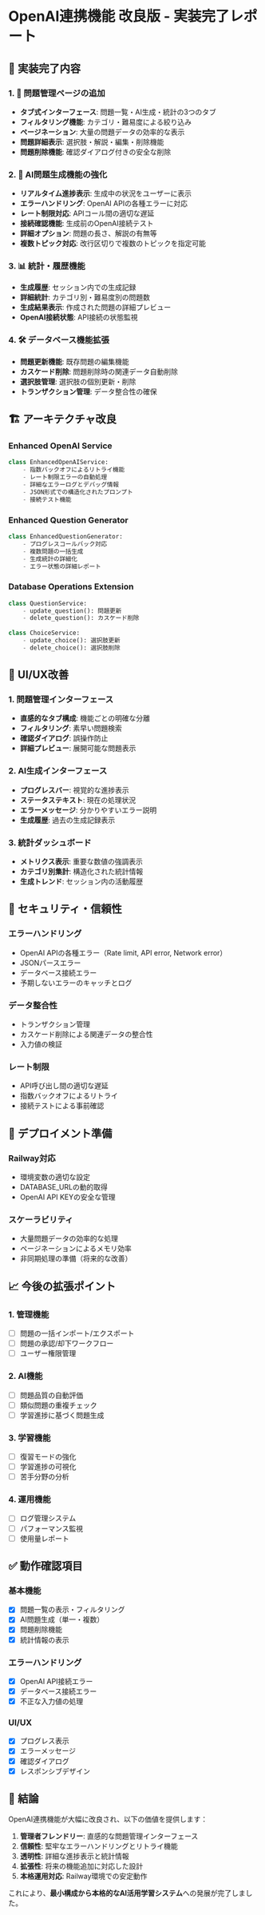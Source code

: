 # OpenAI連携機能 改良版 - 実装完了レポート

## 🎯 実装完了内容

### 1. 🔧 問題管理ページの追加
- **タブ式インターフェース**: 問題一覧・AI生成・統計の3つのタブ
- **フィルタリング機能**: カテゴリ・難易度による絞り込み
- **ページネーション**: 大量の問題データの効率的な表示
- **問題詳細表示**: 選択肢・解説・編集・削除機能
- **問題削除機能**: 確認ダイアログ付きの安全な削除

### 2. 🤖 AI問題生成機能の強化
- **リアルタイム進捗表示**: 生成中の状況をユーザーに表示
- **エラーハンドリング**: OpenAI APIの各種エラーに対応
- **レート制限対応**: APIコール間の適切な遅延
- **接続確認機能**: 生成前のOpenAI接続テスト
- **詳細オプション**: 問題の長さ、解説の有無等
- **複数トピック対応**: 改行区切りで複数のトピックを指定可能

### 3. 📊 統計・履歴機能
- **生成履歴**: セッション内での生成記録
- **詳細統計**: カテゴリ別・難易度別の問題数
- **生成結果表示**: 作成された問題の詳細プレビュー
- **OpenAI接続状態**: API接続の状態監視

### 4. 🛠️ データベース機能拡張
- **問題更新機能**: 既存問題の編集機能
- **カスケード削除**: 問題削除時の関連データ自動削除
- **選択肢管理**: 選択肢の個別更新・削除
- **トランザクション管理**: データ整合性の確保

## 🏗️ アーキテクチャ改良

### Enhanced OpenAI Service
```python
class EnhancedOpenAIService:
    - 指数バックオフによるリトライ機能
    - レート制限エラーの自動処理
    - 詳細なエラーログとデバッグ情報
    - JSON形式での構造化されたプロンプト
    - 接続テスト機能
```

### Enhanced Question Generator  
```python
class EnhancedQuestionGenerator:
    - プログレスコールバック対応
    - 複数問題の一括生成
    - 生成統計の詳細化
    - エラー状態の詳細レポート
```

### Database Operations Extension
```python
class QuestionService:
    - update_question(): 問題更新
    - delete_question(): カスケード削除
    
class ChoiceService:
    - update_choice(): 選択肢更新
    - delete_choice(): 選択肢削除
```

## 🎨 UI/UX改善

### 1. 問題管理インターフェース
- **直感的なタブ構成**: 機能ごとの明確な分離
- **フィルタリング**: 素早い問題検索
- **確認ダイアログ**: 誤操作防止
- **詳細プレビュー**: 展開可能な問題表示

### 2. AI生成インターフェース
- **プログレスバー**: 視覚的な進捗表示
- **ステータステキスト**: 現在の処理状況
- **エラーメッセージ**: 分かりやすいエラー説明
- **生成履歴**: 過去の生成記録表示

### 3. 統計ダッシュボード
- **メトリクス表示**: 重要な数値の強調表示
- **カテゴリ別集計**: 構造化された統計情報
- **生成トレンド**: セッション内の活動履歴

## 🔐 セキュリティ・信頼性

### エラーハンドリング
- OpenAI APIの各種エラー（Rate limit, API error, Network error）
- JSONパースエラー
- データベース接続エラー
- 予期しないエラーのキャッチとログ

### データ整合性
- トランザクション管理
- カスケード削除による関連データの整合性
- 入力値の検証

### レート制限
- API呼び出し間の適切な遅延
- 指数バックオフによるリトライ
- 接続テストによる事前確認

## 🚀 デプロイメント準備

### Railway対応
- 環境変数の適切な設定
- DATABASE_URLの動的取得
- OpenAI API KEYの安全な管理

### スケーラビリティ
- 大量問題データの効率的な処理
- ページネーションによるメモリ効率
- 非同期処理の準備（将来的な改善）

## 📈 今後の拡張ポイント

### 1. 管理機能
- [ ] 問題の一括インポート/エクスポート
- [ ] 問題の承認/却下ワークフロー
- [ ] ユーザー権限管理

### 2. AI機能
- [ ] 問題品質の自動評価
- [ ] 類似問題の重複チェック
- [ ] 学習進捗に基づく問題生成

### 3. 学習機能
- [ ] 復習モードの強化
- [ ] 学習進捗の可視化
- [ ] 苦手分野の分析

### 4. 運用機能
- [ ] ログ管理システム
- [ ] パフォーマンス監視
- [ ] 使用量レポート

## ✅ 動作確認項目

### 基本機能
- [x] 問題一覧の表示・フィルタリング
- [x] AI問題生成（単一・複数）
- [x] 問題削除機能
- [x] 統計情報の表示

### エラーハンドリング
- [x] OpenAI API接続エラー
- [x] データベース接続エラー
- [x] 不正な入力値の処理

### UI/UX
- [x] プログレス表示
- [x] エラーメッセージ
- [x] 確認ダイアログ
- [x] レスポンシブデザイン

## 🎉 結論

OpenAI連携機能が大幅に改良され、以下の価値を提供します：

1. **管理者フレンドリー**: 直感的な問題管理インターフェース
2. **信頼性**: 堅牢なエラーハンドリングとリトライ機能
3. **透明性**: 詳細な進捗表示と統計情報
4. **拡張性**: 将来の機能追加に対応した設計
5. **本格運用対応**: Railway環境での安定動作

これにより、**最小構成から本格的なAI活用学習システム**への発展が完了しました。
